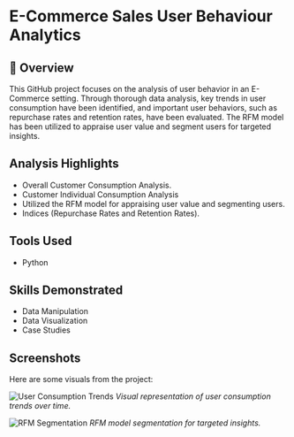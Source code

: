 # E-Commerce Sales User Behaviour Analytics

## 📌 Overview
This GitHub project focuses on the analysis of user behavior in an E-Commerce setting. Through thorough data analysis, key trends in user consumption have been identified, and important user behaviors, such as repurchase rates and retention rates, have been evaluated. The RFM model has been utilized to appraise user value and segment users for targeted insights.

## Analysis Highlights
- Overall Customer Consumption Analysis.
- Customer Individual Consumption Analysis
- Utilized the RFM model for appraising user value and segmenting users.
- Indices (Repurchase Rates and Retention Rates).

## Tools Used
- Python

## Skills Demonstrated
- Data Manipulation
- Data Visualization
- Case Studies

## Screenshots
Here are some visuals from the project:

![User Consumption Trends](/images/consumption_trends.png)
*Visual representation of user consumption trends over time.*

![RFM Segmentation](/images/rfm_segmentation.png)
*RFM model segmentation for targeted insights.*
